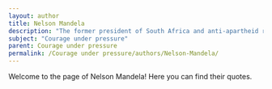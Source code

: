 ```yaml
---
layout: author
title: Nelson Mandela
description: "The former president of South Africa and anti-apartheid revolutionary, Mandela demonstrated extraordinary courage in advocating for justice and equality, even after spending 27 years in prison."
subject: "Courage under pressure"
parent: Courage under pressure
permalink: /Courage under pressure/authors/Nelson-Mandela/
---
```


Welcome to the page of Nelson Mandela! Here you can find their quotes.
